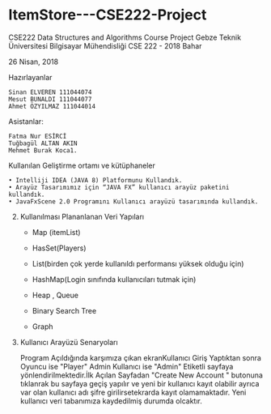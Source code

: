 # ItemStore---CSE222-Project

CSE222 Data Structures and Algorithms Course Project
  Gebze Teknik Üniversitesi
  Bilgisayar Mühendisliği
  CSE 222 - 2018 Bahar


  
  26 Nisan, 2018

Hazırlayanlar

    Sinan ELVEREN 111044074  
    Mesut BUNALDI 111044077
    Ahmet ÖZYILMAZ 111044014
  


Asistanlar:

    Fatma Nur ESİRCİ
    Tuğbagül ALTAN AKIN
    Mehmet Burak Koca1. 
  
  
  
  
Kullanılan Geliştirme ortamı ve kütüphaneler

    • Intelliji IDEA (JAVA 8) Platformunu Kullandık.
    • Arayüz Tasarımımız için “JAVA FX” kullanıcı arayüz paketini kullandık.
    • JavaFxScene 2.0 Programını Kullanıcı arayüzü tasarımında kullandık.
  


2. Kullanılması Plananlanan Veri Yapıları

    * Map (itemList)

    * HasSet(Players)

    * List(birden çok yerde kullanıldı performansı yüksek olduğu için)

    * HashMap(Login sınıfında kullanıcıları tutmak için)

    * Heap , Queue

    * Binary Search Tree

    * Graph



    
  
  
3. Kullanıcı Arayüzü Senaryoları

    Program Açıldığında karşımıza çıkan ekranKullanıcı Giriş Yaptıktan sonra Oyuncu ise "Player" 
    Admin Kullanıcı ise "Admin" Etiketli sayfaya yönlendirilmektedir.İlk Açılan Sayfadan 
    "Create New Account " butonuna tıklanrak bu sayfaya geçiş  yapılır ve yeni bir kullanıcı
    kayıt olabilir ayrıca var olan kullanıcı adı şifre girilirsetekrarda kayıt olamamaktadır.
    Yeni kullanıcı veri tabanımıza kaydedilmiş durumda olcaktır. 
  
